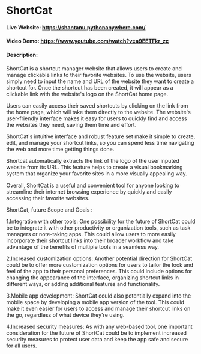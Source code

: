 # ShortCat
#### Live Website:  https://shantanu.pythonanywhere.com/
#### Video Demo:  https://www.youtube.com/watch?v=a9EETFkr_zc
#### Description:
ShortCat is a shortcut manager website that allows users to create and manage clickable links to their favorite websites. To use the website, users simply need to input the name and URL of the website they want to create a shortcut for. Once the shortcut has been created, it will appear as a clickable link with the website's logo on the ShortCat home page.

Users can easily access their saved shortcuts by clicking on the link from the home page, which will take them directly to the website. The website's user-friendly interface makes it easy for users to quickly find and access the websites they need, saving them time and effort.

ShortCat's intuitive interface and robust feature set make it simple to create, edit, and manage your shortcut links, so you can spend less time navigating the web and more time getting things done.

Shortcat automatically extracts the link of the logo of the user inputed website from its URL. This feature helps to create a visual bookmarking system that organize your favorite sites in a more visually appealing way.

Overall, ShortCat is a useful and convenient tool for anyone looking to streamline their internet browsing experience by quickly and easily accessing their favorite websites.

ShortCat, future Scope and Goals :

1.Integration with other tools: One possibility for the future of ShortCat could be to integrate it with other productivity or organization tools, such as task managers or note-taking apps. This could allow users to more easily incorporate their shortcut links into their broader workflow and take advantage of the benefits of multiple tools in a seamless way.

2.Increased customization options: Another potential direction for ShortCat could be to offer more customization options for users to tailor the look and feel of the app to their personal preferences. This could include options for changing the appearance of the interface, organizing shortcut links in different ways, or adding additional features and functionality.

3.Mobile app development: ShortCat could also potentially expand into the mobile space by developing a mobile app version of the tool. This could make it even easier for users to access and manage their shortcut links on the go, regardless of what device they're using.

4.Increased security measures: As with any web-based tool, one important consideration for the future of ShortCat could be to implement increased security measures to protect user data and keep the app safe and secure for all users.

